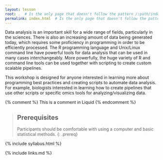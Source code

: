 ```yaml
---
layout: lesson
root: .  # Is the only page that doesn't follow the pattern /:path/index.html
permalink: index.html  # Is the only page that doesn't follow the pattern /:path/index.html
---
```

Data analysis is an important skill for a wide range of fields, particularly in the sciences. There is also an increasing amount of data being generated today, which requires some proficiency in programming in order to be efficiently processed. The R programming language and Unix/Linux command line have powerful tools for data analysis that can be used in many cases interchangeably. More powerfully, the huge variety of R and command line tools can be used together with scripting to create custom scalable pipelines.

This workshop is designed for anyone interested in learning more about programming best practices and creating scripts to automate data analysis. For example, biologists interested in learning how to create pipelines that use other scripts or specific omics tools for analyzing/visualizing data.

<!-- this is an html comment -->

{% comment %} This is a comment in Liquid {% endcomment %}

> ## Prerequisites
>
> Participants should be comfortable with using a computer and basic statistical methods. 
{: .prereq}

{% include syllabus.html %}

{% include links.md %}
